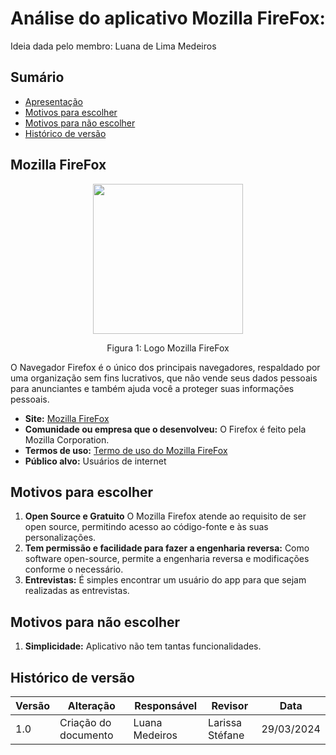 # Análise do aplicativo Mozilla FireFox:

Ideia dada pelo membro: Luana de Lima Medeiros

## Sumário
* [Apresentação](#Apresentação)
* [Motivos para escolher](#Motivos-para-escolher)
* [Motivos para não escolher](#Motivos-para-não-escolher)
* [Histórico de versão](#Histórico-de-versão)

## Mozilla FireFox
<div align="center">
    <img src="https://blog.mozilla.org/opendesign/files/2018/07/firefox-logo.png" style="width:25vw"/>
    <p> Figura 1: Logo Mozilla FireFox</p> 
</div>


 O Navegador Firefox é o único dos principais navegadores, respaldado por uma organização sem fins lucrativos, que não vende seus dados pessoais para anunciantes e também ajuda você a proteger suas informações pessoais.

  - **Site:** [Mozilla FireFox](https://www.mozilla.org/pt-BR/firefox/new/)
  - **Comunidade ou empresa que o desenvolveu:** O Firefox é feito pela Mozilla Corporation.
  - **Termos de uso:** [Termo de uso do Mozilla FireFox](https://www.mozilla.org/pt-BR/about/legal/terms/mozilla/)
  - **Público alvo:**  Usuários de internet
 
## Motivos para escolher

  1. **Open Source e Gratuito** O Mozilla Firefox atende ao requisito de ser open source, permitindo acesso ao código-fonte e às suas personalizações.
  2. **Tem permissão e facilidade para fazer a engenharia reversa:** Como software open-source, permite a engenharia reversa e modificações conforme o necessário.
  3. **Entrevistas:**  É simples encontrar um usuário do app para que sejam realizadas as entrevistas.

## Motivos para não escolher

  1. **Simplicidade:**  Aplicativo não tem tantas funcionalidades.
     
## Histórico de versão

| Versão | Alteração | Responsável | Revisor | Data |
| - | - | - | - | - |
| 1.0 | Criação do documento | Luana Medeiros | Larissa Stéfane | 29/03/2024|
